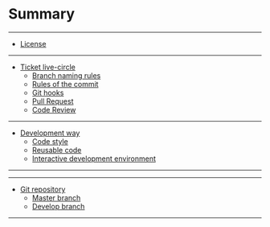 # Summary

----

* [License](License.md)

----

* [Ticket live-circle](ticket-live-circle/README.md)
    * [Branch naming rules](ticket-live-circle/branch-naming-rules.md)
    * [Rules of the commit](ticket-live-circle/rules-of-the-commit.md)
    * [Git hooks](ticket-live-circle/git-hooks.md)
    * [Pull Request](ticket-live-circle/pull-request.md)
    * [Code Review](ticket-live-circle/code-review.md)

----

* [Development way](development-way/README.md)
    * [Code style](development-way/code-style.md)
    * [Reusable code](development-way/reusable-code.md)
    * [Interactive development environment](development-way/interactive-development-environment.md)
    <!-- * [Frontend library](development-way/frontend-library.md) -->

----

<!-- * [Environment](environment/README.md)
    * [Stage](environment/stage.md)
    * [Production](environment/production.md)
    * [CI](environment/CI.md)
    * [CD](environment/CD.md)
    * [Pull request build](environment/pull-request-build.md) -->

----

* [Git repository](git-repository/README.md)
    * [Master branch](git-repository/master-branch.md)
    * [Develop branch](git-repository/develop-branch.md)

----

<!-- * [Team](Team/README.md)
    * [Team size](team/team-size.md)
    * [Team building](team/team-building.md)
    * [Onboarding](team/onboarding.md) -->


